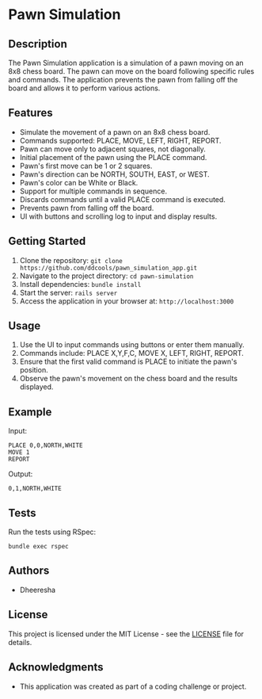 # Pawn Simulation

## Description

The Pawn Simulation application is a simulation of a pawn moving on an 8x8 chess board. The pawn can move on the board following specific rules and commands. The application prevents the pawn from falling off the board and allows it to perform various actions.

## Features

- Simulate the movement of a pawn on an 8x8 chess board.
- Commands supported: PLACE, MOVE, LEFT, RIGHT, REPORT.
- Pawn can move only to adjacent squares, not diagonally.
- Initial placement of the pawn using the PLACE command.
- Pawn's first move can be 1 or 2 squares.
- Pawn's direction can be NORTH, SOUTH, EAST, or WEST.
- Pawn's color can be White or Black.
- Support for multiple commands in sequence.
- Discards commands until a valid PLACE command is executed.
- Prevents pawn from falling off the board.
- UI with buttons and scrolling log to input and display results.

## Getting Started

1. Clone the repository: `git clone https://github.com/ddcools/pawn_simulation_app.git`
2. Navigate to the project directory: `cd pawn-simulation`
3. Install dependencies: `bundle install`
4. Start the server: `rails server`
5. Access the application in your browser at: `http://localhost:3000`

## Usage

1. Use the UI to input commands using buttons or enter them manually.
2. Commands include: PLACE X,Y,F,C, MOVE X, LEFT, RIGHT, REPORT.
3. Ensure that the first valid command is PLACE to initiate the pawn's position.
4. Observe the pawn's movement on the chess board and the results displayed.

## Example

Input:
```
PLACE 0,0,NORTH,WHITE
MOVE 1
REPORT
```
Output:
```
0,1,NORTH,WHITE
```

## Tests

Run the tests using RSpec:
```
bundle exec rspec
```

## Authors

- Dheeresha

## License

This project is licensed under the MIT License - see the [LICENSE](LICENSE) file for details.

## Acknowledgments

- This application was created as part of a coding challenge or project.